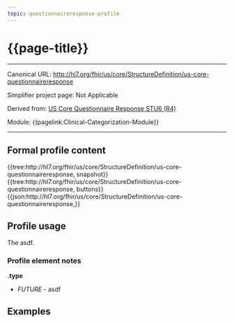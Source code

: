 ```yaml
---
topic: questionnaireresponse-profile
---
```


# {{page-title}}

---

Canonical URL: http://hl7.org/fhir/us/core/StructureDefinition/us-core-questionnaireresponse

Simplifier project page: Not Applicable

Derived from: [US Core Questionnaire Response STU6 (R4)](https://hl7.org/fhir/us/core/StructureDefinition-us-core-questionnaireresponse.html)

Module:  {{pagelink:Clinical-Categorization-Module}}

---

## Formal profile content
<tabs>
	<tab title="Tree snapshot">
		{{tree:http://hl7.org/fhir/us/core/StructureDefinition/us-core-questionnaireresponse, snapshot}}
	</tab>
	<tab title="Tree, diff/hybrid/snapshot">
		{{tree:http://hl7.org/fhir/us/core/StructureDefinition/us-core-questionnaireresponse, buttons}}
	</tab>
	<tab title="JSON">
		{{json:http://hl7.org/fhir/us/core/StructureDefinition/us-core-questionnaireresponse,}}
	</tab>
</tabs>

## Profile usage

The asdf.

### Profile element notes

**.type**
- *FUTURE* - asdf

## Examples

